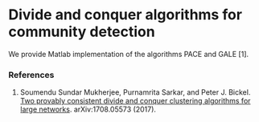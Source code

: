 # Divide and conquer algorithms for community detection

We provide Matlab implementation of the algorithms PACE and GALE [1].

### References
1. Soumendu Sundar Mukherjee, Purnamrita Sarkar, and Peter J. Bickel. [Two provably consistent divide and conquer clustering algorithms for large networks](https://arxiv.org/abs/1708.05573). arXiv:1708.05573 (2017).
